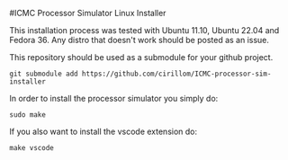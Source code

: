 #ICMC Processor Simulator Linux Installer

This installation process was tested with Ubuntu 11.10, Ubuntu 22.04 and Fedora 36. Any distro that doesn't work should be posted as an issue.

This repository should be used as a submodule for your github project.

```
git submodule add https://github.com/cirillom/ICMC-processor-sim-installer
```

In order to install the processor simulator you simply do:

``` 
sudo make 
```

If you also want to install the vscode extension do:

```
make vscode
```
